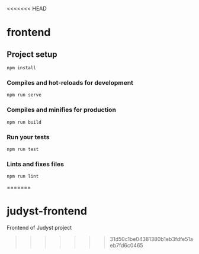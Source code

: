 <<<<<<< HEAD
# frontend
   
## Project setup
```
npm install
```

### Compiles and hot-reloads for development
```
npm run serve
```

### Compiles and minifies for production
```
npm run build
```

### Run your tests
```
npm run test
```

### Lints and fixes files
```
npm run lint
```
=======
# judyst-frontend
Frontend of Judyst project
>>>>>>> 31d50c1be04381380b1eb3fdfe51aeb7fd6c0465
